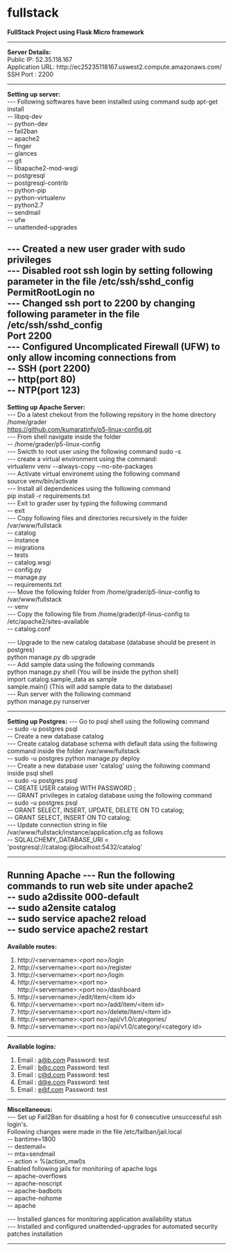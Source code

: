 # fullstack

<b>FullStack Project using Flask Micro framework</b>  
  
-------------------------------------------------------------------------------------------------------  
<b>Server Details:</b>  
Public IP: 52.35.118.167  
Application URL: http://ec2­52­35­118­167.us­west­2.compute.amazonaws.com/   
SSH Port : 2200  
  
-------------------------------------------------------------------------------------------------------  
<b>Setting up server:</b>  
   ---  Following softwares have been installed using command sudp apt-get install <package name>   
        -- libpq-dev    
	-- python-dev  
	-- fail2ban  
	-- apache2  
	-- finger  
	-- glances  
	-- git  
	-- libapache2-mod-wsgi    
	-- postgresql  
	-- postgresql-contrib  
	-- python-pip  
	-- python-virtualenv  
	-- python2.7  
	-- sendmail  
	-- ufw  
	-- unattended-upgrades  
    
  --- Created a new user grader with sudo privileges  
  --- Disabled root ssh login by setting following parameter in the file /etc/ssh/sshd_config  
          PermitRootLogin no  
  --- Changed ssh port to 2200 by changing following parameter in the file /etc/ssh/sshd_config  
          Port 2200  
  --- Configured Uncomplicated Firewall (UFW) to only allow incoming connections from  
         -- SSH (port 2200)    
	 -- http(port 80)  
	 -- NTP(port 123)  
-----------------------------------------------------------------------------------------------------------  
<b>Setting up Apache Server:</b>  
   --- Do a latest chekout from the following repsitory in the home directory /home/grader   
           https://github.com/kumaratinfy/p5-linux-config.git  
   --- From shell navigate inside the folder  
       -- /home/grader/p5-linux-config  
   --- Swicth to root user using the following command sudo -s  
   --- create a virtual environment using the command:  
           virtualenv venv --always-copy --no-site-packages  
   --- Activate virtual environemt using the following command  
           source venv/bin/activate  
   --- Install all dependenices using the following command  
           pip install -r requirements.txt  
   --- Exit to grader user by typing the following command  
       -- exit  
   --- Copy following files and directories recursively in the folder /var/www/fullstack  
       -- catalog  
       -- instance  
       -- migrations  
       -- tests  
       -- catalog.wsgi  
       -- config.py  
       -- manage.py  
       -- requirements.txt  
   --- Move the following folder from /home/grader/p5-linux-config to /var/www/fullstack  
       -- venv  
   --- Copy the following file from /home/grader/pf-linus-config to /etc/apache2/sites-available  
       -- catalog.conf     
  
   --- Upgrade to the new catalog database (database should be present in postgres)  
           python manage.py db upgrade  
   --- Add sample data using the following commands  
           python manage.py shell (You will be inside the python shell)  
           import catalog.sample_data as sample  
           sample.main() (This will add sample data to the database)  
   --- Run server with the following command  
           python manage.py runserver  
             
---------------------------------------------------------------------------------------------------------------  
<b>Setting up Postgres:</b>
  --- Go to psql shell using the following command  
      -- sudo -u postgres psql  
      -- Create a new database catalog  
  --- Create catalog database schema with default data using the following command inside the folder /var/www/fullstack  
      -- sudo -u postgres python manage.py deploy  
  --- Create a new database user 'catalog' using the following command inside psql shell    
      -- sudo -u postgres psql  
      -- CREATE USER catalog WITH PASSWORD <password>;   
  --- GRANT privileges in catalog database using the  following command  
      -- sudo -u postgres psql  
      -- GRANT SELECT, INSERT, UPDATE, DELETE  ON <tablename> TO catalog;  
      -- GRANT SELECT, INSERT  ON <indexes> TO catalog;  
   --- Update connection string in file /var/www/fullstack/instance/application.cfg as follows   
      -- SQLALCHEMY_DATABASE_URI = 'postgresql://catalog:<password>@localhost:5432/catalog'   
      
---------------------------------------------------------------------------------------------------------------  
<b>Running Apache</b>
  ---  Run the following commands to run web site under apache2  
      -- sudo a2dissite 000-default  
      -- sudo a2ensite catalog  
      -- sudo service apache2 reload  
      -- sudo service apache2 restart  
---------------------------------------------------------------------------------------------------------------  
<b>Available routes:</b>  
1) http://\<servername\>:\<port no\>/login  
2) http://\<servername\>:\<port no\>/register  
3) http://\<servername\>:\<port no\>/login  
4) http://\<servername\>:\<port no\>  
   http://\<servername\>:\<port no\>/dashboard  
5) http://\<servername\>:<port no>/edit/item/\<item id\>  
6) http://\<servername\>:\<port no\>/add/item/\<item id\>  
7) http://\<servername\>:\<port no\>/delete/item/\<item id\>  
8) http://\<servername\>:\<port no\>/api/v1.0/categories/  
9) http://\<servername\>:\<port no\>/api/v1.0/category/\<category id\>  
  
---------------------------------------------------------------------------------------------------------------    
<b>Available logins:</b>    
1) Email : a@b.com Password: test  
2) Email : b@c.com Password: test  
3) Email : c@d.com Password: test  
4) Email : d@e.com Password: test  
5) Email : e@f.com Password: test  
  
-----------------------------------------------------------------------------------------------------------------    
<b> Miscellaneous:</b>  
 --- Set up Fail2Ban for disabling a host for 6 consecutive unsuccessful ssh login's.   
     Following changes were made in the file /etc/failban/jail.local  
     -- bantime=1800  
     -- destemail=<My email address>  
     -- mta=sendmail  
     -- action = %(action_mwl)s  
     Enabled following jails for monitoring of apache logs  
     -- apache-overflows  
     -- apache-noscript  
     -- apache-badbots  
     -- apache-nohome  
     -- apache  
  
 --- Installed glances for monitoring application availability status  
 --- Installed and configured unattended-upgrades for automated security patches installation  
  
-----------------------------------------------------------------------------------------------------------------    

